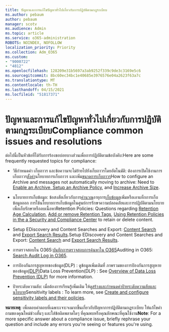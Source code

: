 ```yaml
---
title: ปัญหาและการแก้ไขปัญหาทั่วไปเกี่ยวกับการปฏิบัติตามกฎระเบียบ
ms.author: pebaum
author: pebaum
manager: scotv
ms.audience: Admin
ms.topic: article
ms.service: o365-administration
ROBOTS: NOINDEX, NOFOLLOW
localization_priority: Priority
ms.collection: Adm_O365
ms.custom:
- "9000722"
- "4812"
ms.openlocfilehash: 128209e31b5697a3ab9252f339c9de3c3169e5c6
ms.sourcegitcommit: 8bc60ec34bc1e40685e3976576e04a2623f63a7c
ms.translationtype: MT
ms.contentlocale: th-TH
ms.lasthandoff: 04/15/2021
ms.locfileid: "51817371"
---
```

# <a name="compliance-common-issues-and-resolutions"></a><span data-ttu-id="6302c-102">ปัญหาและการแก้ไขปัญหาทั่วไปเกี่ยวกับการปฏิบัติตามกฎระเบียบ</span><span class="sxs-lookup"><span data-stu-id="6302c-102">Compliance common issues and resolutions</span></span>

<span data-ttu-id="6302c-103">ต่อไปนี้เป็นหัวข้อที่ได้รับการร้องขอบ่อยบางส่วนเพื่อการปฏิบัติตามข้อบังคับ:</span><span class="sxs-lookup"><span data-stu-id="6302c-103">Here are some frequently requested topics for compliance:</span></span>

- <span data-ttu-id="6302c-104">วิธีกําหนดค่า เก็บถาวร และข้อความจะไม่ย้ายไปยังเก็บถาวรโดยอัตโนมัติ: ต้องการเปิดใช้งานการเก็บถาวร[ตั้งค่า](https://docs.microsoft.com/microsoft-365/compliance/enable-archive-mailboxes?view=o365-worldwide)นโยบายการเก็บถาวร และเพิ่ม[ขนาดการเก็บถาวร](https://docs.microsoft.com/microsoft-365/compliance/enable-unlimited-archiving?view=o365-worldwide)</span><span class="sxs-lookup"><span data-stu-id="6302c-104">How to configure an Archive and messages not automatically moving to archive: Need to [Enable an Archive, Setup an Archive Policy](https://docs.microsoft.com/microsoft-365/compliance/enable-archive-mailboxes?view=o365-worldwide), and [Increase Archive Size](https://docs.microsoft.com/microsoft-365/compliance/enable-unlimited-archiving?view=o365-worldwide).</span></span>

- <span data-ttu-id="6302c-105">นโยบายการเก็บข้อมูล: ข้อสงสัยเกี่ยวกับการ[คํานวณ](https://docs.microsoft.com/exchange/security-and-compliance/messaging-records-management/retention-age)อายุการ[เก็บข้อมูล](https://docs.microsoft.com/exchange/security-and-compliance/messaging-records-management/add-or-remove-retention-tags)เพิ่มหรือเอาแท็ก[](https://docs.microsoft.com/microsoft-365/compliance/retention-policies?view=o365-worldwide)การเก็บข้อมูลออก การใช้นโยบายการเก็บข้อมูลในศูนย์การรักษาความปลอดภัยและการปฏิบัติตามนโยบายเพื่อเก็บรักษาหรือลบเนื้อหา</span><span class="sxs-lookup"><span data-stu-id="6302c-105">Retention Policies: Questions regarding [Retention Age Calculation](https://docs.microsoft.com/exchange/security-and-compliance/messaging-records-management/retention-age), [Add or remove Retention Tags](https://docs.microsoft.com/exchange/security-and-compliance/messaging-records-management/add-or-remove-retention-tags), [Using Retention Policies in the a Security and Compliance Center](https://docs.microsoft.com/microsoft-365/compliance/retention-policies?view=o365-worldwide) to retain or delete content.</span></span>

- <span data-ttu-id="6302c-106">Setup EDiscovery and Content Searches and Export: [Content Search](https://docs.microsoft.com/microsoft-365/compliance/search-for-content?view=o365-worldwide) and [Export Search Results](https://docs.microsoft.com/microsoft-365/compliance/export-search-results?view=o365-worldwide).</span><span class="sxs-lookup"><span data-stu-id="6302c-106">Setup EDiscovery and Content Searches and Export: [Content Search](https://docs.microsoft.com/microsoft-365/compliance/search-for-content?view=o365-worldwide) and [Export Search Results](https://docs.microsoft.com/microsoft-365/compliance/export-search-results?view=o365-worldwide).</span></span>

- <span data-ttu-id="6302c-107">การตรวจสอบใน O365:[บันทึกการตรวจสอบการค้นหาใน O365](https://docs.microsoft.com/microsoft-365/compliance/search-the-audit-log-in-security-and-compliance?view=o365-worldwide)</span><span class="sxs-lookup"><span data-stu-id="6302c-107">Auditing in O365: [Search Audit Log in O365](https://docs.microsoft.com/microsoft-365/compliance/search-the-audit-log-in-security-and-compliance?view=o365-worldwide).</span></span>

- <span data-ttu-id="6302c-108">การป้องกันการสูญหายของข้อมูล(DLP) : ดูข้อมูลเพิ่มเติมที่ ภาพรวมของการป้องกันการสูญหายของข้อมูล[(DLP)](https://docs.microsoft.com/microsoft-365/compliance/data-loss-prevention-policies?view=o365-worldwide)</span><span class="sxs-lookup"><span data-stu-id="6302c-108">Data Loss Prevention(DLP) : See [Overview of Data Loss Prevention (DLP)](https://docs.microsoft.com/microsoft-365/compliance/data-loss-prevention-policies?view=o365-worldwide) for more information.</span></span>
 
- <span data-ttu-id="6302c-109">ป้ายระดับความลับ: เมื่อต้องการเรียนรู้เพิ่มเติม ให้ดู[สร้างและกําหนดค่าป้ายระดับความลับและนโยบาย](https://docs.microsoft.com/microsoft-365/compliance/create-sensitivity-labels)</span><span class="sxs-lookup"><span data-stu-id="6302c-109">Sensitivity labels : To learn more, see [Create and configure sensitivity labels and their policies](https://docs.microsoft.com/microsoft-365/compliance/create-sensitivity-labels).</span></span>

<span data-ttu-id="6302c-110">**หมายเหตุ**: เพื่อตอบคําตอบที่เฉพาะเจาะจงมากขึ้นเกี่ยวกับปัญหาการปฏิบัติตามกฎระเบียบ ให้แก้ไขคําถามของคุณใหม่ช่วงสั้นๆ และใส่ข้อผิดพลาดใดๆ ที่คุณพบหรือคุณลักษณะที่คุณใช้งาน</span><span class="sxs-lookup"><span data-stu-id="6302c-110">**Note**: For a more specific answer about a compliance issue, briefly rephrase your question and include any errors you're seeing or features you're using.</span></span>
